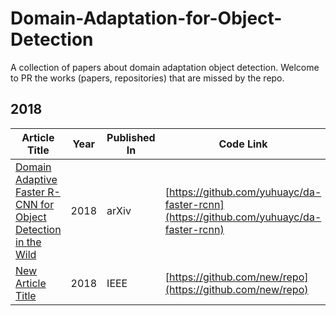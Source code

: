 # Domain-Adaptation-for-Object-Detection


A collection of papers about domain adaptation object detection. Welcome to PR the works (papers, repositories) that are missed by the repo.

## **2018**

| Article Title                                      | Year | Published In | Code Link                                      |
|----------------------------------------------------|------|--------------|------------------------------------------------|
| [Domain Adaptive Faster R-CNN for Object Detection in the Wild](https://arxiv.org/abs/1803.03243) | 2018 | arXiv        | [https://github.com/yuhuayc/da-faster-rcnn](https://github.com/yuhuayc/da-faster-rcnn) |
| [New Article Title](https://example.com/paper)     | 2018 | IEEE         | [https://github.com/new/repo](https://github.com/new/repo) |
